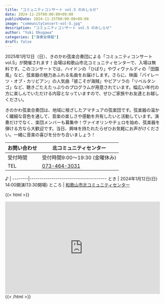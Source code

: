 ```yaml
---
title: "コミュニティコンサート vol.5 のおしらせ"
date: 2024-11-25T00:00:00+09:00
publishDate: 2024-11-25T00:00:00+09:00
image: "communityConcert-vol-5.jpg"
description: "コミュニティコンサート vol.5 のおしらせ"
author: "Yuki Okugawa"
categories: ["演奏会情報"]
draft: false
---
```


2025年1月12日（日）、きのかわ弦楽合奏団による「コミュニティコンサート vol.5」が開催されます！会場は和歌山市北コミュニティセンターで、入場は無料です。このコンサートでは、ハイドンの「ひばり」やヴィヴァルディの「田園風」など、弦楽器の魅力あふれる名曲をお届けします。さらに、映画『パイレーツ・オブ・カリビアン』の人気曲「彼こそが海賊」やピアソラの「リベルタンゴ」など、聴きごたえたっぷりのプログラムが用意されています。幅広い年代の方に楽しんでいただける内容となっていますので、ぜひご家族やお友達とお越しください。

きのかわ弦楽合奏団は、地域に根ざしたアマチュアの弦楽団です。弦楽器の温かく繊細な音色を通して、音楽の楽しさや感動を共有したいと活動しています。演奏だけでなく、楽団メンバーも募集中！ヴァイオリンやチェロを始め、弦楽器を弾ける方なら大歓迎です。当日、興味を持たれたらぜひお気軽にお声がけください。一緒に音楽の喜びを分かち合いましょう！

  お問い合わせ | 北コミュニティセンター
---------------|---------------------------------
  受付時間     | 受付時間9:00〜19:30 (金曜休み)
  TEL          | [073-464-3031](tel:073-464-3031)

 ♪     |
--------|---------------------------------------
 とき   | 2024年1月12日(日) 14:00開演(13:30開場)
 ところ | [和歌山市北コミュニティセンター](http://www.city.wakayama.wakayama.jp/shisetsu/community/1000963.html)

{{< html >}}
<iframe src="https://www.google.com/maps/embed?pb=!1m18!1m12!1m3!1d3297.563737485079!2d135.2178114505228!3d34.259674114122646!2m3!1f0!2f0!3f0!3m2!1i1024!2i768!4f13.1!3m3!1m2!1s0x6000b3630ad341a9%3A0x7404136cb0f13f70!2z5ZKM5q2M5bGx5biCIOWMl-OCs-ODn-ODpeODi-ODhuOCo-OCu-ODs-OCv-ODvA!5e0!3m2!1sja!2sjp!4v1666938186120!5m2!1sja!2sjp" style="border:0;width:100%;height:300px;" allowfullscreen="" loading="lazy" referrerpolicy="no-referrer-when-downgrade"></iframe>
{{< /html >}}
